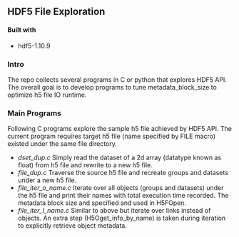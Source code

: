 ## HDF5 File Exploration
#### Built with
- hdf5-1.10.9
### Intro
The repo collects several programs in C or python that explores HDF5 API. The overall goal is to develop programs to tune metadata_block_size to optimize h5 file IO runtime.
### Main Programs
Following C programs explore the sample h5 file achieved by HDF5 API. The current program requires target h5 file (name specified by FILE macro) existed under the same file directory.
- *dset_dup.c*
Simply read the dataset of a 2d array (datatype known as float) from h5 file and rewrite to a new h5 file.
- *file_dup.c*
Traverse the source h5 file and recreate groups and datasets under a new h5 file.
- *file_iter_o_name.c*
Iterate over all objects (groups and datasets) under the h5 file and print their names with total execution time recorded. The metadata block size and specified and used in H5FOpen. 
- *file_iter_l_name.c*
Similar to above but iterate over links instead of objects. An extra step (H5Oget_info_by_name) is taken during iteration to explicitly retrieve object metadata. 







